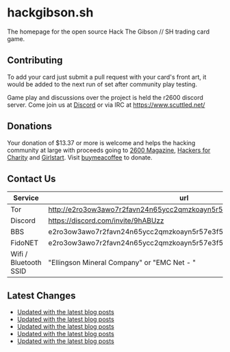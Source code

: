 # hackgibson.sh
The homepage for the open source Hack The Gibson // SH trading card game.


## Contributing

To add your card just submit a pull request with your card's front art, it would be added to the next run of set after community play testing.

Game play and discussions over the project is held the r2600 discord server. Come join us at [Discord](https://discord.com/invite/9hABUzz) or via IRC at https://www.scuttled.net/


## Donations

Your donation of $13.37 or more is welcome and helps the hacking community at large with proceeds going to [2600 Magazine](https://2600.com/), [Hackers for Charity](https://hackersforcharity.org) and [Girlstart](https://girlstart.org).  Visit [buymeacoffee](https://www.buymeacoffee.com/hackgibson.sh) to donate.


## Contact Us

Service | url
-|-
Tor | http://e2ro3ow3awo7r2favn24n65ycc2qmzkoayn5r57e3f56nvjwdcgg32ad.onion
Discord | https://discord.com/invite/9hABUzz
BBS | e2ro3ow3awo7r2favn24n65ycc2qmzkoayn5r57e3f56nvjwdcgg32ad.onion:23
FidoNET | e2ro3ow3awo7r2favn24n65ycc2qmzkoayn5r57e3f56nvjwdcgg32ad.onion:24554
Wifi / Bluetooth SSID | "Ellingson Mineral Company" or "EMC Net - <fidonet address>"

## Latest Changes
<!-- BLOG-POST-LIST:START -->
- [Updated with the latest blog posts](https://github.com/DFW2600/hackgibson.sh/commit/bb2bafb7edf2b35bd32b74d8198bc4473d6fdbe9)
- [Updated with the latest blog posts](https://github.com/DFW2600/hackgibson.sh/commit/958a5793625f6975ece31db1ab71d0fb1cd127c1)
- [Updated with the latest blog posts](https://github.com/DFW2600/hackgibson.sh/commit/7ae5087c5f323b0fee5031a622a3801ccbdca35f)
- [Updated with the latest blog posts](https://github.com/DFW2600/hackgibson.sh/commit/b3aff2c7b6467b3c7658380efa166189b1f9a798)
- [Updated with the latest blog posts](https://github.com/DFW2600/hackgibson.sh/commit/e7ef16071c876c44c2f003a4eb0d8c8491f30b70)
<!-- BLOG-POST-LIST:END -->
